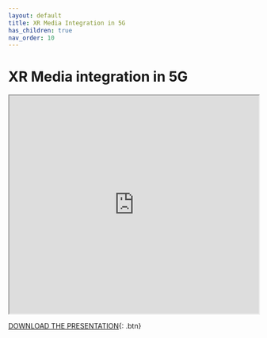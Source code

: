 ```yaml
---
layout: default
title: XR Media Integration in 5G
has_children: true
nav_order: 10
---
```


# XR Media integration in 5G
<iframe width="100%" height="440" src="https://drive.google.com/file/d/1D8G_rzx77V_W3d3NB59XcTbdUuBdtKgp/preview"></iframe>

[DOWNLOAD THE PRESENTATION](https://drive.google.com/file/d/1D8G_rzx77V_W3d3NB59XcTbdUuBdtKgp/preview){: .btn} 
